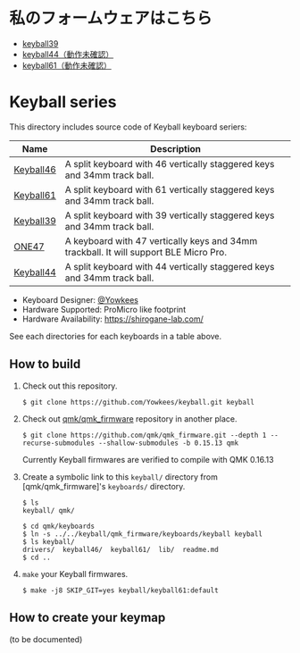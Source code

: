 # 私のフォームウェアはこちら

- [keyball39](https://github.com/kamiichi99/keyball/tree/main/qmk_firmware/keyboards/keyball/keyball61/keymaps/kamidai)
- [keyball44（動作未確認）](https://github.com/kamiichi99/keyball/tree/main/qmk_firmware/keyboards/keyball/keyball44/keymaps/kamidai)
- [keyball61（動作未確認）](https://github.com/kamiichi99/keyball/tree/main/qmk_firmware/keyboards/keyball/keyball61/keymaps/kamidai)

# Keyball series

This directory includes source code of Keyball keyboard seriers:

| Name                     | Description                                                                           |
| ------------------------ | ------------------------------------------------------------------------------------- |
| [Keyball46](./keyball46) | A split keyboard with 46 vertically staggered keys and 34mm track ball.               |
| [Keyball61](./keyball61) | A split keyboard with 61 vertically staggered keys and 34mm track ball.               |
| [Keyball39](./keyball39) | A split keyboard with 39 vertically staggered keys and 34mm track ball.               |
| [ONE47](./one47)         | A keyboard with 47 vertically keys and 34mm trackball. It will support BLE Micro Pro. |
| [Keyball44](./keyball44) | A split keyboard with 44 vertically staggered keys and 34mm track ball.               |

- Keyboard Designer: [@Yowkees](https://twitter.com/Yowkees)
- Hardware Supported: ProMicro like footprint
- Hardware Availability: <https://shirogane-lab.com/>

See each directories for each keyboards in a table above.

## How to build

1. Check out this repository.

   ```console
   $ git clone https://github.com/Yowkees/keyball.git keyball
   ```

2. Check out [qmk/qmk_firmware](https://github.com/qmk/qmk_firmware/) repository in another place.

   ```console
   $ git clone https://github.com/qmk/qmk_firmware.git --depth 1 --recurse-submodules --shallow-submodules -b 0.15.13 qmk
   ```

   Currently Keyball firmwares are verified to compile with QMK 0.16.13

3. Create a symbolic link to this `keyball/` directory from [qmk/qmk_firmware]'s `keyboards/` directory.

   ```console
   $ ls
   keyball/ qmk/

   $ cd qmk/keyboards
   $ ln -s ../../keyball/qmk_firmware/keyboards/keyball keyball
   $ ls keyball/
   drivers/  keyball46/  keyball61/  lib/  readme.md
   $ cd ..
   ```

4. `make` your Keyball firmwares.

   ```console
   $ make -j8 SKIP_GIT=yes keyball/keyball61:default
   ```

## How to create your keymap

(to be documented)
